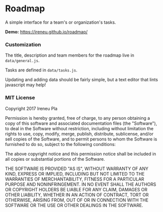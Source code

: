 # Roadmap

A simple interface for a team's or organization's tasks.

**Demo:** https://ireneu.github.io/roadmap/

### Customization

The title, description and team members for the roadmap live in `data/general.js`.

Tasks are defined in `data/tasks.js`.

Updating and adding data should be fairly simple, but a text editor that lints javascript may help!

### MIT License

Copyright 2017 Ireneu Pla

Permission is hereby granted, free of charge, to any person obtaining a copy of this software and associated documentation files (the "Software"), to deal in the Software without restriction, including without limitation the rights to use, copy, modify, merge, publish, distribute, sublicense, and/or sell copies of the Software, and to permit persons to whom the Software is furnished to do so, subject to the following conditions:

The above copyright notice and this permission notice shall be included in all copies or substantial portions of the Software.

THE SOFTWARE IS PROVIDED "AS IS", WITHOUT WARRANTY OF ANY KIND, EXPRESS OR IMPLIED, INCLUDING BUT NOT LIMITED TO THE WARRANTIES OF MERCHANTABILITY, FITNESS FOR A PARTICULAR PURPOSE AND NONINFRINGEMENT. IN NO EVENT SHALL THE AUTHORS OR COPYRIGHT HOLDERS BE LIABLE FOR ANY CLAIM, DAMAGES OR OTHER LIABILITY, WHETHER IN AN ACTION OF CONTRACT, TORT OR OTHERWISE, ARISING FROM, OUT OF OR IN CONNECTION WITH THE SOFTWARE OR THE USE OR OTHER DEALINGS IN THE SOFTWARE.